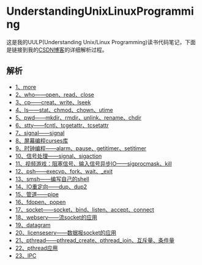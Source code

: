# UnderstandingUnixLinuxProgramming
这是我的UULP(Understanding Unix/Linux Programming)读书代码笔记，下面是链接到我的[CSDN博客](https://blog.csdn.net/revendell/category_10126099.html)的详细解析过程。
## 解析
- [1、more](https://blog.csdn.net/Revendell/article/details/108066931)<br>
- [2、who——open、read、close](https://blog.csdn.net/Revendell/article/details/108090445)<br>
- [3、cp——creat、write、lseek](https://mp.csdn.net/console/editor/html/108112491)<br>
- [4、ls——stat、chmod、chown、utime](https://blog.csdn.net/Revendell/article/details/108209679)<br>
- [5、pwd——mkdir、rmdir、unlink、rename、chdir](https://blog.csdn.net/Revendell/article/details/108249386)<br>
- [6、stty——fcntl、tcgetattr、tcsetattr](https://blog.csdn.net/Revendell/article/details/108270881)<br>
- [7、signal——signal](https://blog.csdn.net/Revendell/article/details/108305319)<br>
- [8、屏幕编程curses库](https://blog.csdn.net/Revendell/article/details/108392686)<br>
- [9、时钟编程——alarm、pause、getitimer、setitimer](https://blog.csdn.net/Revendell/article/details/108393109)<br>
- [10、信号处理——signal、sigaction](https://blog.csdn.net/Revendell/article/details/108412851)<br>
- [11、视频游戏：阻塞信号、输入信号异步IO——sigprocmask、kill](https://blog.csdn.net/Revendell/article/details/108413822)<br>
- [12、psh——execvp、fork、wait、_exit](https://blog.csdn.net/Revendell/article/details/108438677)<br>
- [13、smsh——编写自己的shell](https://blog.csdn.net/Revendell/article/details/108478047)<br>
- [14、IO重定向——dup、dup2](https://blog.csdn.net/Revendell/article/details/108505906)<br>
- [15、管道——pipe](https://blog.csdn.net/Revendell/article/details/108523592)<br>
- [16、fdopen、popen](https://blog.csdn.net/Revendell/article/details/108590438)<br>
- [17、socket——socket、bind、listen、accept、connect](https://blog.csdn.net/Revendell/article/details/108722368)<br>
- [18、webserv——流socket的应用](https://blog.csdn.net/Revendell/article/details/108764002)<br>
- [19、datagram](https://blog.csdn.net/Revendell/article/details/108859843)<br>
- [20、licenseserv——数据报socket的应用](https://blog.csdn.net/Revendell/article/details/108860797)<br>
- [21、pthread——pthread_create、pthread_join、互斥量、条件量](https://blog.csdn.net/Revendell/article/details/109014139)<br>
- [22、pthread应用](https://blog.csdn.net/Revendell/article/details/109018450)<br>
- [23、IPC](https://blog.csdn.net/Revendell/article/details/109150173)<br>
